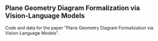 ## Plane Geometry Diagram Formalization via Vision-Language Models

Code and data for the paper "Plane Geometry Diagram Formalization via Vision-Language Models".
